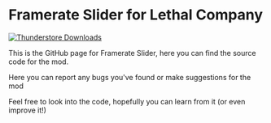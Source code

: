 # Framerate Slider for Lethal Company
[![Thunderstore Downloads](https://img.shields.io/thunderstore/dt/Confusified/Framerate_Slider?style=plastic&logo=thunderstore&logoColor=white&label=thunderstore&labelColor=375a7f&color=rgb(50%C150%C5))](https://thunderstore.io/c/lethal-company/p/Confusified/Framerate_Slider)

This is the GitHub page for Framerate Slider, here you can find the source code for the mod.

Here you can report any bugs you've found or make suggestions for the mod

Feel free to look into the code, hopefully you can learn from it (or even improve it!)
